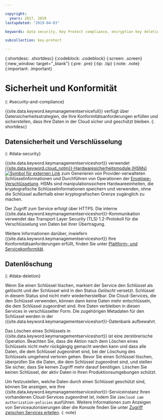 ```yaml
---

copyright:
  years: 2017, 2019
lastupdated: "2019-04-03"

keywords: data security, Key Protect compliance, encryption key deletion

subcollection: key-protect

---
```


{:shortdesc: .shortdesc}
{:codeblock: .codeblock}
{:screen: .screen}
{:new_window: target="_blank"}
{:pre: .pre}
{:tip: .tip}
{:note: .note}
{:important: .important}

# Sicherheit und Konformität
{: #security-and-compliance}

{{site.data.keyword.keymanagementservicefull}} verfügt über Datensicherheitsstrategien, die Ihre Konformitätsanforderungen erfüllen und sicherstellen, dass Ihre Daten in der Cloud sicher und geschützt bleiben.
{: shortdesc}

## Datensicherheit und Verschlüsselung
{: #data-security}

{{site.data.keyword.keymanagementserviceshort}} verwendet [{{site.data.keyword.cloud_notm}}-Hardwaresicherheitsmodule (HSMs) ![Symbol für externen Link](../../icons/launch-glyph.svg "Symbol für externen Link")](https://www.ibm.com/cloud/hardware-security-module) zum Generieren von Provider-verwalteten Schlüsselinformationen und Durchführen von Operationen der [Envelope-Verschlüsselung](/docs/services/key-protect?topic=key-protect-envelope-encryption). HSMs sind manipulationssichere Hardwareeinheiten, die kryptografische Schlüsselinformationen speichern und verwenden, ohne die Schlüssel außerhalb einer kryptografischen Grenze zugänglich zu machen.

Der Zugriff zum Service erfolgt über HTTPS. Die interne {{site.data.keyword.keymanagementserviceshort}}-Kommunikation verwendet das Transport Layer Security (TLS) 1.2-Protokoll für die Verschlüsselung von Daten bei ihrer Übertragung.

Weitere Informationen darüber, inwiefern {{site.data.keyword.keymanagementserviceshort}} Ihre Konformitätsanforderungen erfüllt, finden Sie unter [Plattform- und Servicekonformität](/docs/overview?topic=overview-security#compliancetable).

## Datenlöschung
{: #data-deletion}

Wenn Sie einen Schlüssel löschen, markiert der Service den Schlüssel als gelöscht und der Schlüssel wird in den Status _Gelöscht_ versetzt. Schlüssel in diesem Status sind nicht mehr wiederherstellbar. Die Cloud-Services, die den Schlüssel verwenden, können dann keine Daten mehr entschlüsseln, die dem Schlüssel zugeordnet sind. Ihre Daten verbleiben in diesen Services in verschlüsselter Form. Die zugehörigen Metadaten für den Schlüssel werden in der {{site.data.keyword.keymanagementserviceshort}}-Datenbank aufbewahrt. 

Das Löschen eines Schlüssels in {{site.data.keyword.keymanagementserviceshort}} ist eine zerstörerische Operation. Beachten Sie, dass die Aktion nach dem Löschen eines Schlüssels nicht mehr rückgängig gemacht werden kann und dass alle Daten, die dem Schlüssel zugeordnet sind, bei der Löschung des Schlüssels umgehend verloren gehen. Bevor Sie einen Schlüssel löschen, überprüfen Sie die Daten, die dem Schlüssel zugeordnet sind, und stellen Sie sicher, dass Sie keinen Zugriff mehr darauf benötigen. Löschen Sie keinen Schlüssel, der aktiv Daten in Ihren Produktionsumgebungen schützt. 

Um festzustellen, welche Daten durch einen Schlüssel geschützt sind, können Sie anzeigen, wie Ihre {{site.data.keyword.keymanagementserviceshort}}-Serviceinstanz Ihren vorhandenen Cloud-Services zugeordnet ist, indem Sie `ibmcloud iam authorization-policies` ausführen. Weitere Informationen zum Anzeigen von Serviceautorisierungen über die Konsole finden Sie unter [Zugriff zwischen Services erteilen](/docs/iam?topic=iam-serviceauth).
{: note}
